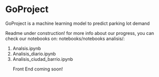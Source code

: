 # GoProject

GoProject is a machine learning model to predict parking lot demand

Readme under construction!
for more info about our progress, you can check our notebooks on:
notebooks/notebooks analisis/:
<ol>
  <li>Analsis.ipynb</li>
  <li>Analisis_diario.ipynb</li>
  <li>Analisis_ciudad_barrio.ipynb</li>


Front End coming soon!
